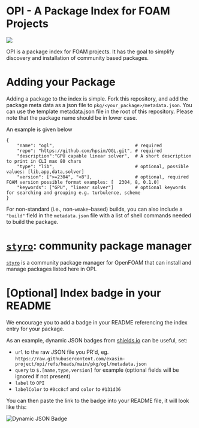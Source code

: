 # OPI - A Package Index for FOAM Projects

![](https://byob.yarr.is/exasim-project/opi/count)

OPI is a package index for FOAM projects.
It has the goal to simplify discovery and installation of community based packages.

# Adding your Package

Adding a package to the index is simple.
Fork this repository, and add the package meta data as a json file to `pkg/<your_package>/metadata.json`.
You can use the template metadata.json file in the root of this repository.
Please note that the package name should be in lower case. 

An example is given below

```
{
    "name": "ogl",                              # required
    "repo": "https://github.com/hpsim/OGL.git", # required
    "description":"GPU capable linear solver",  # A short description to print in CLI max 80 chars
    "type": "lib",                              # optional, possible values: [lib,app,data,solver]
    "version": [">=2304", "<8"],                # optional, required FOAM version possible format examples: [  2304, 8, 0.1.0]  
    "keywords": ["GPU", "linear solver"]        # optional keywords for searching and grouping e.g. turbulence, scheme
}
```

For non-standard (i.e., non-`wmake`–based) builds, you can also include a `"build"` field in the `metadata.json` file with a list of shell commands needed to build the package.

# [`styro`](https://github.com/gerlero/styro): community package manager

[`styro`](https://github.com/gerlero/styro) is a community package manager for OpenFOAM that can install and manage packages listed here in OPI.

# [Optional] Index badge in your README

We encourage you to add a badge in your README referencing the index entry for your package.

As an example, dynamic JSON badges from [shields.io](https://shields.io/badges/dynamic-json-badge) can be useful, set:
- `url` to the raw JSON file you PR'd, eg. `https://raw.githubusercontent.com/exasim-project/opi/refs/heads/main/pkg/ogl/metadata.json`
- `query` to `$.[name,type,version]` for example (optional fields will be ignored if not present)
- `label` to `OPI`
- `labelColor` to `#0cc8cf` and `color` to `#131d36`

You can then paste the link to the badge into your README file, it will look like this:

![Dynamic JSON Badge](https://img.shields.io/badge/dynamic/json?url=https%3A%2F%2Fraw.githubusercontent.com%2Fexasim-project%2Fopi%2Frefs%2Fheads%2Fmain%2Fpkg%2Fogl%2Fmetadata.json&query=%24.%5Bname%2Ctype%2Cversion%5D&style=for-the-badge&label=OPI&labelColor=%230cc8cf&color=%23131d36&link=https%3A%2F%2Fgithub.com%2Fexasim-project%2Fopi)
